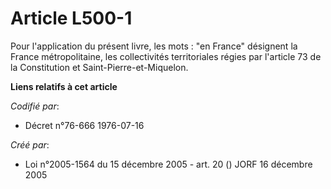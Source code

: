 # Article L500-1

Pour l'application du présent livre, les mots : "en France" désignent la France métropolitaine, les collectivités
territoriales régies par l'article 73 de la Constitution et Saint-Pierre-et-Miquelon.

**Liens relatifs à cet article**

_Codifié par_:

  - Décret n°76-666 1976-07-16

_Créé par_:

  - Loi n°2005-1564 du 15 décembre 2005 - art. 20 () JORF 16 décembre 2005
